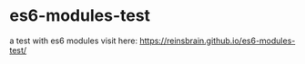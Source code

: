 # es6-modules-test
a test with es6 modules
visit here: https://reinsbrain.github.io/es6-modules-test/
